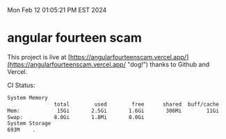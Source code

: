 Mon Feb 12 01:05:21 PM EST 2024

# angular fourteen scam


This project is live at [https://angularfourteenscam.vercel.app/](https://angularfourteenscam.vercel.app/ "dog!") thanks to Github and Vercel.

CI Status: 

```bash
System Memory
               total        used        free      shared  buff/cache   available
Mem:            15Gi       2.5Gi       1.6Gi       306Mi        11Gi        12Gi
Swap:          8.0Gi       1.8Mi       8.0Gi
System Storage
693M	.
```
